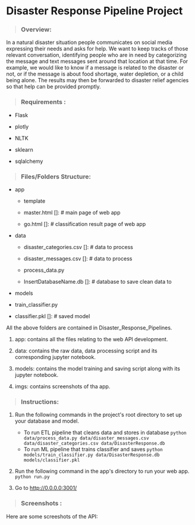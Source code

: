 # Disaster Response Pipeline Project

> ### Overview:
In a natural disaster situation people communicates on social media expressing their needs and asks for help. We want to keep tracks of those relevant conversation, identifying people who are in need by categorizing the message and text messages sent around that location at that time. For example, we would like to know if a message is related to the disaster or not, or if the message is about food shortage, water depletion, or a child being alone. The results may then be forwarded to disaster relief agencies so that help can be provided promptly.

> ### Requirements :

* Flask

* plotly

* NLTK

* sklearn

* sqlalchemy

> ### Files/Folders Structure:

* app

  - template

  - master.html   []: # main page of web app

  - go.html  []: # classification result page of web app

* data

  - disaster_categories.csv  []: # data to process 

  - disaster_messages.csv  []: # data to process

  - process_data.py

  - InsertDatabaseName.db   []: # database to save clean data to

* models

 - train_classifier.py

 - classifier.pkl  []: # saved model 

All the above folders are contained in Disaster_Response_Pipelines.

1. app: contains all the files relating to the web API development.

2. data: contains the raw data, data processing script and its corresponding jupyter notebook.

3. models: contains the model training and saving script along with its jupyter notebook.

4. imgs: contains screenshots of tha app.

> ### Instructions:
1. Run the following commands in the project's root directory to set up your database and model.

    - To run ETL pipeline that cleans data and stores in database
        `python data/process_data.py data/disaster_messages.csv data/disaster_categories.csv data/DisasterResponse.db`
    - To run ML pipeline that trains classifier and saves
        `python models/train_classifier.py data/DisasterResponse.db models/classifier.pkl`

2. Run the following command in the app's directory to run your web app.
    `python run.py`

3. Go to http://0.0.0.0:3001/



> ### Screenshots :

Here are some screeshots of the API: